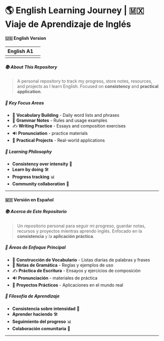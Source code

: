 # 🌎 English Learning Journey | 🇲🇽 Viaje de Aprendizaje de Inglés

#### 🇺🇸 English Version

| English A1 |     |
| ---------- | --- |
|            |     |

##### 📚 About This Repository
> A personal repository to track my progress, store notes, resources, and projects as I learn English. Focused on **consistency** and **practical application**.
##### 🎯 Key Focus Areas
- 📝 **Vocabulary Building** - Daily word lists and phrases
- 📖 **Grammar Notes** - Rules and usage examples  
- ✍️ **Writing Practice** - Essays and composition exercises
- 🔊 **Pronunciation** - practice materials
- 🔧 **Practical Projects** - Real-world applications
##### 🚀 Learning Philosophy
- **Consistency over intensity** 📅
- **Learn by doing** 🛠️
- **Progress tracking** 📊
- **Community collaboration** 👥
---
#### 🇲🇽 Versión en Español
##### 📚 Acerca de Este Repositorio
> Un repositorio personal para seguir mi progreso, guardar notas, recursos y proyectos mientras aprendo inglés. Enfocado en la **consistencia** y la **aplicación práctica**.
##### 🎯 Áreas de Enfoque Principal
- 📝 **Construcción de Vocabulario** - Listas diarias de palabras y frases
- 📖 **Notas de Gramática** - Reglas y ejemplos de uso
- ✍️ **Práctica de Escritura** - Ensayos y ejercicios de composición
- 🔊 **Pronunciación** - materiales de práctica
- 🔧 **Proyectos Prácticos** - Aplicaciones en el mundo real
##### 🚀 Filosofía de Aprendizaje
- **Consistencia sobre intensidad** 📅
- **Aprender haciendo** 🛠️
- **Seguimiento del progreso** 📊
- **Colaboración comunitaria** 👥
---